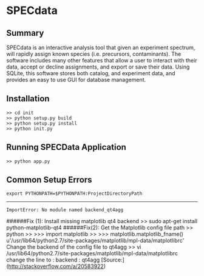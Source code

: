 # SPECdata

## Summary
SPECdata is an interactive analysis tool that given an experiment spectrum, will
rapidly assign known species (i.e. precursors, contaminants). The software
includes many other features that allow a user to interact with their data,
accept or decline assignments, and export or save their data. Using SQLite,
this software stores both catalog, and experiment data, and provides an easy
to use GUI for database management.


## Installation
    >> cd init
    >> python setup.py build
    >> python setup.py install
    >> python init.py

## Running SPECData Application
    >> python app.py


## Common Setup Errors
    export PYTHONPATH=$PYTHONPATH:ProjectDirectoryPath
----------------------------------------------------------
    ImportError: No module named backend_qt4agg
######Fix (1):
Install missing matplotlib qt4 backend
    >> sudo apt-get install python-matplotlib-qt4
######Fix(2):
Get the Matplotlib config file path
    >> python
    >> >>> import matplotlib
    >> >>> matplotlib.matplotlib_fname()
    u'/usr/lib64/python2.7/site-packages/matplotlib/mpl-data/matplotlibrc'
Change the backend of the config file to qt4agg
    >> vi /usr/lib64/python2.7/site-packages/matplotlib/mpl-data/matplotlibrc
change the line to :
    backend : qt4agg
[Source:] (http://stackoverflow.com/a/20583922)

